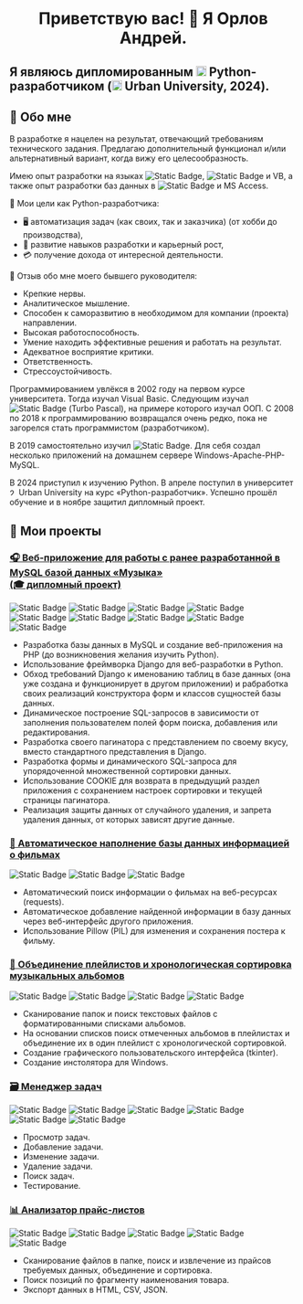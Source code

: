 <h1 align="center">Приветствую вас! 👋 Я Орлов Андрей.</h1>

## Я являюсь дипломированным <img alt="1887_python" src="https://github.com/user-attachments/assets/35618abd-6e46-4028-a1a4-f08cb1d689bf" width="18" height="18"> Python-разработчиком (<img alt="2300374_12196046_t" src="https://github.com/user-attachments/assets/c31e9142-19de-4e76-aaec-9858d3ebdd77" width="18" height="18"> Urban University, 2024).

## 📜 Обо мне

В разработке я нацелен на результат, отвечающий требованиям технического задания. Предлагаю дополнительный функционал и/или альтернативный вариант, когда вижу его целесообразность.

Имею опыт разработки на языках ![Static Badge](https://img.shields.io/badge/PHP-7-%23777BB4), ![Static Badge](https://img.shields.io/badge/Delphi-7-%23E62431) и VB, а также опыт разработки баз данных в ![Static Badge](https://img.shields.io/badge/MySQL-8-%234479A1) и MS Access.

📌 Мои цели как Python-разработчика:
* 🖥 автоматизация задач (как своих, так и заказчика) (от хобби до производства),
* 🧰 развитие навыков разработки и карьерный рост,
* 💳 получение дохода от интересной деятельности.

📄 Отзыв обо мне моего бывшего руководителя:
* Крепкие нервы.
* Аналитическое мышление.
* Способен к саморазвитию в необходимом для компании (проекта) направлении.
* Высокая работоспособность.
* Умение находить эффективные решения и работать на результат.
* Адекватное восприятие критики.
* Ответственность.
* Стрессоустойчивость.

Программированием увлёкся в 2002 году на первом курсе университета. Тогда изучал Visual Basic. Следующим изучал ![Static Badge](https://img.shields.io/badge/Delphi-7-%23E62431) (Turbo Pascal), на примере которого изучал ООП. С 2008 по 2018 к программированию возвращался очень редко, пока не загорелся стать программистом (разработчиком).

В 2019 самостоятельно изучил ![Static Badge](https://img.shields.io/badge/PHP-7-%23777BB4). Для себя создал несколько приложений на домашнем сервере Windows-Apache-PHP-MySQL.

В 2024 приступил к изучению Python. В апреле поступил в университет <img alt="2300374_12196046_t" src="https://github.com/user-attachments/assets/c31e9142-19de-4e76-aaec-9858d3ebdd77" width="12" height="12"> Urban University на курс «Python-разработчик». Успешно прошёл обучение и в ноябре защитил дипломный проект.

## 💼 Мои проекты

<h3><a href="https://github.com/OrlandV/diplomMusic">🎧 Веб-приложение для работы с ранее разработанной в MySQL базой данных «Музыка»<br>(🎓 дипломный проект)</a></h3>

![Static Badge](https://img.shields.io/badge/MySQL-8.0.33-%234479A1)
![Static Badge](https://img.shields.io/badge/PHP-7.4.15-%23777BB4)
![Static Badge](https://img.shields.io/badge/HTML-5-%23E34F26)
![Static Badge](https://img.shields.io/badge/CSS-3-%231572B6)
![Static Badge](https://img.shields.io/badge/JavaScript-_-%23F7DF1E)
![Static Badge](https://img.shields.io/badge/SQL-_-black)
![Static Badge](https://img.shields.io/badge/Python-3.12-%233776AB)
![Static Badge](https://img.shields.io/badge/Django-5.1.2-%23092E20)
![Static Badge](https://img.shields.io/badge/mysqlclient-2.2.5-blue)

* Разработка базы данных в MySQL и создание веб-приложения на PHP (до возникновения желания изучить Python).
* Использование фреймворка Django для веб-разработки в Python.
* Обход требований Django к именованию таблиц в базе данных (она уже создана и функционирует в другом приложении) и рабработка своих реализаций конструктора форм и классов сущностей базы данных.
* Динамическое построение SQL-запросов в зависимости от заполнения пользователем полей форм поиска, добавления или редактирования.
* Разработка своего пагинатора с представлением по своему вкусу, вместо стандартного представления в Django.
* Разработка формы и динамического SQL-запроса для упорядоченной множественной сортировки данных.
* Использование COOKIE для возврата в предыдущий раздел приложения с сохранением настроек сортировки и текущей страницы пагинатора.
* Реализация защиты данных от случайного удаления, и запрета удаления данных, от которых зависят другие данные.

<h3><a href="https://github.com/OrlandV/auto_put_anime_manga">🎥 Автоматическое наполнение базы данных информацией о фильмах</a></h3>

![Static Badge](https://img.shields.io/badge/Python-3.12-%233776AB)
![Static Badge](https://img.shields.io/badge/requests-2.32.3-black)
![Static Badge](https://img.shields.io/badge/Pillow-10.4.0-black)

* Автоматический поиск информации о фильмах на веб-ресурсах (requests).
* Автоматическое добавление найденной информации в базу данных через веб-интерфейс другого приложения.
* Использование Pillow (PIL) для изменения и сохранения постера к фильму.

<h3><a href="https://github.com/OrlandV/music_m3u8">💽 Объединение плейлистов и хронологическая сортировка музыкальных альбомов</a></h3>

![Static Badge](https://img.shields.io/badge/Python-3.12-%233776AB)
![Static Badge](https://img.shields.io/badge/tkinter-_-black)
![Static Badge](https://img.shields.io/badge/re-_-black)
![Static Badge](https://img.shields.io/badge/Auto_Py_to_Exe-2.44.1-black)

* Сканирование папок и поиск текстовых файлов с форматированными списками альбомов.
* На основании списков поиск отмеченных альбомов в плейлистах и объединение их в один плейлист с хронологической сортировкой.
* Создание графического пользовательского интерфейса (tkinter).
* Создание инстолятора для Windows.

<h3><a href="https://github.com/OrlandV/TaskManager">🗃 Менеджер задач</a></h3>

![Static Badge](https://img.shields.io/badge/Python-3.12-%233776AB)
![Static Badge](https://img.shields.io/badge/python_dateutil-2.9.0-black)
![Static Badge](https://img.shields.io/badge/pytest-8.3.3-black)
![Static Badge](https://img.shields.io/badge/argparse-_-black)
![Static Badge](https://img.shields.io/badge/JSON-_-black)
![Static Badge](https://img.shields.io/badge/CSV-_-black)

* Просмотр задач.
* Добавление задачи.
* Изменение задачи.
* Удаление задачи.
* Поиск задач.
* Тестирование.

<h3><a href="https://github.com/OrlandV/PriceMachine">📊 Анализатор прайс-листов</a></h3>

![Static Badge](https://img.shields.io/badge/Python-3.12-%233776AB)
![Static Badge](https://img.shields.io/badge/CSV-_-black)
![Static Badge](https://img.shields.io/badge/JSON-_-black)
![Static Badge](https://img.shields.io/badge/tkinter-_-black)
![Static Badge](https://img.shields.io/badge/HTML-5-%23E34F26)

* Сканирование файлов в папке, поиск и извлечение из прайсов требуемых данных, объединение и сортировка.
* Поиск позиций по фрагменту наименования товара.
* Экспорт данных в HTML, CSV, JSON.
